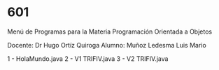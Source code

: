 # 601

Menú de Programas para la Materia Programación Orientada a Objetos

Docente: Dr Hugo Ortíz Quiroga
Alumno: Muñoz Ledesma Luis Mario

1 - HolaMundo.java
2 - V1 TRIFIV.java
3 - V2 TRIFIV.java

